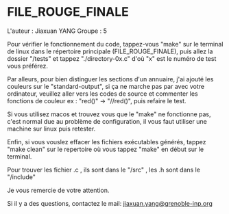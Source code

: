 # FILE_ROUGE_FINALE
L'auteur : Jiaxuan YANG
Groupe : 5

Pour vérifier le fonctionnement du code, tappez-vous "make" sur le terminal de linux dans le répertoire principale (FILE_ROUGE_FINALE), puis allez la dossier "/tests" et tappez "./directory-0x.c" d'où "x" est le numéro de test vous préférez. 

Par alleurs, pour bien distinguer les sections d'un annuaire, j'ai ajouté les couleurs sur le "standard-output", si ça ne marche pas par avec votre ordinateur, veuillez aller vers les codes de source et commenter les fonctions de couleur ex : "red()" -> "//red()", puis refaire le test.

Si vous utilisez macos et trouvez vous que le "make" ne fonctionne pas, c'est normal due au problème de configuration, il vous faut utiliser une machine sur linux puis retester.

Enfin, si vous vouslez effacer les fichiers exécutables générés, tappez "make clean" sur le repertoire où vous tappez "make" en début sur le terminal.

Pour trouver les fichier .c , ils sont dans le "/src" , les .h sont dans le "/include"

Je vous remercie de votre attention.

Si il y a des questions, contactez le mail: jiaxuan.yang@grenoble-inp.org
